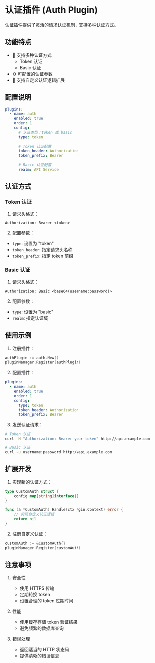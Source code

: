# 认证插件 (Auth Plugin)

认证插件提供了灵活的请求认证机制，支持多种认证方式。

## 功能特点

- 🔐 支持多种认证方式
  - Token 认证
  - Basic 认证
- ⚙️ 可配置的认证参数
- 🔄 支持自定义认证逻辑扩展

## 配置说明

```yaml
plugins:
  - name: auth
    enabled: true
    order: 1
    config:
      # 认证类型：token 或 basic
      type: token
      
      # Token 认证配置
      token_header: Authorization
      token_prefix: Bearer
      
      # Basic 认证配置
      realm: API Service
```

## 认证方式

### Token 认证

1. 请求头格式：
```
Authorization: Bearer <token>
```

2. 配置参数：
- `type`: 设置为 "token"
- `token_header`: 指定请求头名称
- `token_prefix`: 指定 token 前缀

### Basic 认证

1. 请求头格式：
```
Authorization: Basic <base64(username:password)>
```

2. 配置参数：
- `type`: 设置为 "basic"
- `realm`: 指定认证域

## 使用示例

1. 注册插件：
```go
authPlugin := auth.New()
pluginManager.Register(authPlugin)
```

2. 配置插件：
```yaml
plugins:
  - name: auth
    enabled: true
    order: 1
    config:
      type: token
      token_header: Authorization
      token_prefix: Bearer
```

3. 发送认证请求：
```bash
# Token 认证
curl -H "Authorization: Bearer your-token" http://api.example.com

# Basic 认证
curl -u username:password http://api.example.com
```

## 扩展开发

1. 实现新的认证方式：
```go
type CustomAuth struct {
    config map[string]interface{}
}

func (a *CustomAuth) Handle(ctx *gin.Context) error {
    // 实现自定义认证逻辑
    return nil
}
```

2. 注册自定义认证：
```go
customAuth := &CustomAuth{}
pluginManager.Register(customAuth)
```

## 注意事项

1. 安全性
   - 使用 HTTPS 传输
   - 定期轮换 token
   - 设置合理的 token 过期时间

2. 性能
   - 使用缓存存储 token 验证结果
   - 避免频繁的数据库查询

3. 错误处理
   - 返回适当的 HTTP 状态码
   - 提供清晰的错误信息 